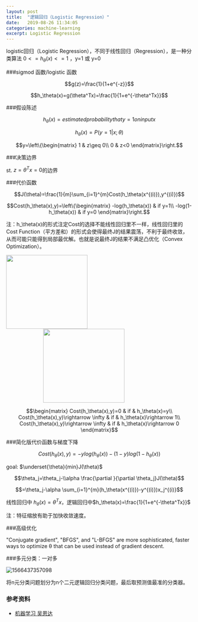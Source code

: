 ```yaml
---
layout: post
title:  "逻辑回归（Logistic Regression）"
date:   2019-08-26 11:34:05
categories: machine-learning
excerpt: Logistic Regression
---
```


logistic回归（Logistic Regression），不同于线性回归（Regression），是一种分类算法
$0<=h_\theta(x)<=1$	，y=1 或 y=0

###sigmod 函数/logistic 函数

   $$g(z)=\frac{1}{1+e^{-z}}$$

   $$h_\theta(x)=g(\theta^Tx)=\frac{1}{1+e^{-\theta^Tx}}$$

###假设陈述

   $$h_\theta(x)=estimated probability that y=1 on input x$$

   $$h_\theta(x)=P(y=1|x;\theta)$$

   $$y=\left\{\begin{matrix}
   1 & z\geq 0\\ 
   0 & z<0
   \end{matrix}\right.$$

###决策边界

   st. $z=\theta^Tx = 0$的边界

###代价函数

   $$J(\theta)=\frac{1}{m}\sum_{i=1}^{m}Cost(h_\theta(x^{(i)}),y^{(i)})$$

   $$Cost(h_\theta(x),y)=\left\{\begin{matrix}
   -log(h_\theta(x)) & if y=1\\ 
   -log(1-h_\theta(x)) & if y=0
   \end{matrix}\right.$$

   注：h_\theta(x)的形式注定Cost的选择不能线性回归里不一样，线性回归里的Cost Function（平方差和）的形式会使得最终J的结果震荡，不利于最终收敛，从而可能只能得到局部最优解。也就是说最终J的结果不满足凸优化（Convex Optimization）。

   <img src="{{site.baseurl}}/static/image/costFunc_1.png"  width="220px" height="200px"/><img src="{{site.baseurl}}/static/image/costFunc_2.png"  width="220px" height="200px" style="margin-left:100px"/>

   $$\begin{matrix}
   Cost(h_\theta(x),y)=0 & if & h_\theta(x)=y\\ 
   Cost(h_\theta(x),y)\rightarrow \infty & if & h_\theta(x)\rightarrow 1\\ 
   Cost(h_\theta(x),y)\rightarrow \infty & if & h_\theta(x)\rightarrow 0
   \end{matrix}$$

###简化版代价函数与梯度下降

   $$Cost(h_\theta(x),y)=-ylog(h_\theta(x))-(1-y)log(1-h_\theta(x))$$

   goal: $\underset{\theta}{min}J(\theta)$

   $$\theta_j=\theta_j-\\alpha \frac{\partial }{\partial \theta_j}J(\theta)$$

   $$=\theta_j-\alpha \sum_{i=1}^{m}(h_\theta(x^{(i)})-y^{(i)})x_j^{(i)}$$

   线性回归中 $h_\theta(x)=\theta^Tx$，逻辑回归中$h_\theta(x)=\frac{1}{1+e^{-\theta^Tx}}$

   注：特征缩放有助于加快收敛速度。 

###高级优化

   "Conjugate gradient", "BFGS", and "L-BFGS" are more sophisticated, faster ways to
   optimize θ that can be used instead of gradient descent. 

###多元分类：一对多

   ![1566437357098]({{site.baseurl}}/static/image/multiregression.png)

   将n元分类问题划分为n个二元逻辑回归分类问题，最后取预测值最准的分类器。

### 参考资料
* [机器学习 吴恩达](https://study.163.com/course/courseMain.htm?courseId=1004570029&_trace_c_p_k2_=f1158da157aa45e29e9dc717d5be9260)

